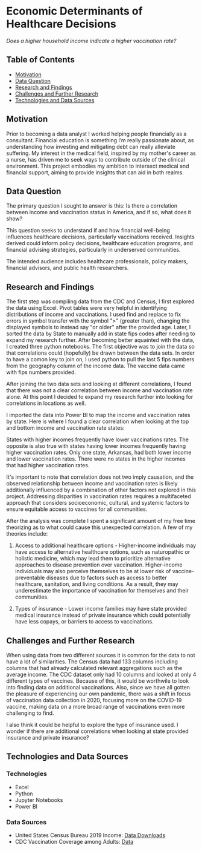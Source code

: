 # Economic Determinants of Healthcare Decisions
_Does a higher household income indicate a higher vaccination rate?_

## Table of Contents
- [Motivation](#Motivation)
- [Data Question](#Data-Question)
- [Research and Findings](#Research-and-Findings)
- [Challenges and Further Research](#Challenges-and-Further-Research)
- [Technologies and Data Sources](#Technologies-and-Data-Sources)

## Motivation
Prior to becoming a data analyst I worked helping people financially as a consultant. Financial education is something I’m really passionate about, as understanding how investing and mitigating debt can really alleviate suffering. My interest in the medical field, inspired by my mother's career as a nurse, has driven me to seek ways to contribute outside of the clinical environment. This project embodies my ambition to intersect medical and financial support, aiming to provide insights that can aid in both realms.

## Data Question
The primary question I sought to answer is this: Is there a correlation between income and vaccination status in America, and if so, what does it show?

This question seeks to understand if and how financial well-being influences healthcare decisions, particularly vaccinations received. Insights derived could inform policy decisions, healthcare education programs, and financial advising strategies, particularly in underserved communities. 

The intended audience includes healthcare professionals, policy makers, financial advisors, and public health researchers.

## Research and Findings
The first step was compiling data from the CDC and Census, I first explored the data using Excel.
Pivot tables were very helpful in identifying distributions of income and vaccinations. 
I used find and replace to fix errors in symbol transfer with the symbol ">" (greater than), changing the displayed symbols to instead say "or older" after the provided age.
Later, I sorted the data by State to manually add in state fips codes after needing to expand my research further.
After becoming better aquainted with the data, I created three python notebooks. The first objective was to join the data so that correlations could (hopefully) be drawn between the data sets. In order to have a comon key to join on, I used python to pull the last 5 fips numbers from the geography column of the income data. The vaccine data came with fips numbers provided.

After joining the two data sets and looking at different correlations, I found that there was not a clear correlation between income and vaccination rate alone. At this point I decided to expand my research further into looking for correlations in locations as well. 

I imported the data into Power BI to map the income and vaccination rates by state. Here is where I found a clear correlation when looking at the top and bottom income and vaccination rate states:

States with higher incomes frequently have lower vaccinations rates. The opposite is also true with states having lower incomes frequently having higher vaccination rates. Only one state, Arkansas, had both lower income and lower vaccination rates. There were no states in the higher incomes that had higher vaccination rates.


It's important to note that correlation does not two imply causation, and the observed relationship between income and vaccination rates is likely additionally influenced by a combination of other factors not explored in this project. Addressing disparities in vaccination rates requires a multifaceted approach that considers socioeconomic, cultural, and systemic factors to ensure equitable access to vaccines for all communities.


After the analysis was complete I spent a significant amount of my free time theorizing as to what could cause this unexpected correlation. A few of my theories include:

1) Access to additional healthcare options - Higher-income individuals may have access to alternative healthcare options, such as naturopathic or holistic medicine, which may lead them to prioritize alternative approaches to disease prevention over vaccination. Higher-income individuals may also perceive themselves to be at lower risk of vaccine-preventable diseases due to factors such as access to better healthcare, sanitation, and living conditions. As a result, they may underestimate the importance of vaccination for themselves and their communities.

2) Types of insurance - Lower income families may have state provided medical insurance instead of private insurance which could potentially have less copays, or barriers to access to vaccinations.



## Challenges and Further Research
When using data from two different sources it is common for the data to not have a lot of similarities. The Census data had 133 columns including columns that had already calculated relevant aggregations such as the average income. The CDC dataset only had 10 columns and looked at only 4 different types of vaccines. Because of this, it would be worthwile to look into finding data on additional vaccinations. Also, since we have all gotten the pleasure of experiencing our own pandemic, there was a shift in focus of vaccination data collection in 2020, focusing more on the COVID-19 vaccine, making data on a more broad range of vaccinations even more challenging to find.

I also think it could be helpful to explore the type of insurance used. I wonder if there are additional correlations when looking at state provided insurance and private insurance?


## Technologies and Data Sources
### Technologies
- Excel
- Python
- Jupyter Notebooks
- Power BI

### Data Sources
- United States Census Bureau 2019 Income: [Data Downloads](https://data.census.gov/table?q=income%20by%20county%20in%20the%20united%20states%202019)
- CDC Vaccination Coverage among Adults: [Data](https://data.cdc.gov/Vaccinations/Vaccination-Coverage-among-Adults-18-Years-/aetd-68ew/about_data)
